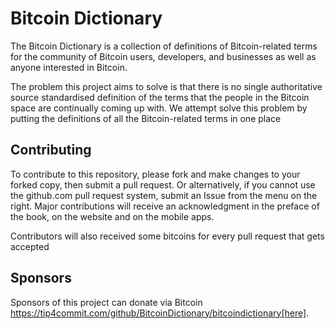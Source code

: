 # Bitcoin Dictionary

The Bitcoin Dictionary is a collection of definitions of Bitcoin-related terms for the community of Bitcoin users, developers, and businesses as well as anyone interested in Bitcoin.

The problem this project aims to solve is that there is no single authoritative source standardised definition of the terms that the people in the Bitcoin space are continually coming up with. We attempt solve this problem by putting the definitions of all the Bitcoin-related terms in one place

## Contributing

To contribute to this repository, please fork and make changes to your forked copy, then submit a pull request. Or alternatively, if you cannot use the github.com pull request system, submit an Issue from the menu on the right. Major contributions will receive an acknowledgment in the preface of the book, on the website and on the mobile apps.

Contributors will also received some bitcoins for every pull request that gets accepted

## Sponsors

Sponsors of this project can donate via Bitcoin https://tip4commit.com/github/BitcoinDictionary/bitcoindictionary[here].
